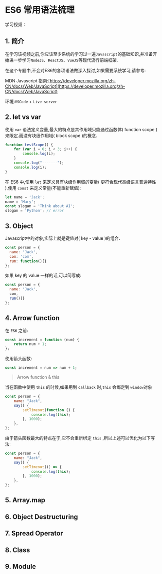 # ES6 常用语法梳理

学习视频：

## 1. 简介

在学习该视频之前,你应该至少系统的学习过一遍`Javascript`的基础知识,并准备开始进一步学习`NodeJS`、`ReactJS`、`VueJS`等现代流行前端框架.

在这个专题中,不会对ES6的各项语法做深入探讨,如果需要系统学习,请参考:

MDN Javascript 指南:[https://developer.mozilla.org/zh-CN/docs/Web/JavaScript](https://developer.mozilla.org/zh-CN/docs/Web/JavaScript)

环境:`VSCode` + `Live server`

## 2. let vs var

使用 `var` 语法定义变量,最大的特点是其作用域只能通过函数体( function scope )来限定.而没有块级作用域( block scope )的概念.

```javascript
function testScope() {
	for (var i = 0; i < 3; i++) {
		console.log(i);
	}
	console.log("-------");
	console.log(i);
}
```

在 ES6 中,使用 `let` 来定义具有块级作用域的变量( 更符合现代高级语言普遍特性 ),使用 `const` 来定义常量(不能重新赋值):

```javascript
let name = 'Jack';
name = 'Mary';
const slogan = 'Think about AI';
slogan = 'Python'; // error
```

## 3. Object

Javascript中的对象,实际上就是键值对( key - value )的组合.

```javascript
const person = {
  name: 'Jack',
  com: 'com',
  run: function(){}
};
```

如果 key 的 value 一样的话,可以简写成:

```javascript
const person = {
  name: 'Jack',
  com,
  run(){}
};
```

## 4. Arrow function

在 `ES6` 之前:

```javascript
const increment = function (num) {
	return num + 1;
};
```

使用箭头函数:

```javascript
const increment = num => num + 1;
```

> Arrow function & this

当在函数中使用 `this` 的时候,如果用到 `callback` 时,`this` 会绑定到 `window`对象

```javascript
const person = {
	name: "Jack",
	say() {
		setTimeout(function () {
			console.log(this);
		}, 1000);
	},
};
```

由于箭头函数最大的特点在于,它不会重新绑定 `this` ,所以上述可以优化为以下写法:

```javascript
const person = {
	name: "Jack",
	say() {
		setTimeout(() => {
			console.log(this);
		}, 1000);
	},
};
```

## 5. Array.map

## 6. Object Destructuring

## 7. Spread Operator

## 8. Class

## 9. Module